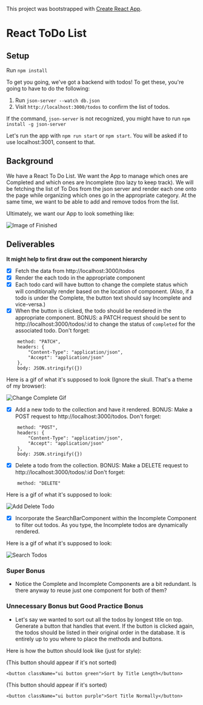 This project was bootstrapped with [Create React App](https://github.com/facebook/create-react-app).

# React ToDo List

## Setup

Run `npm install`

To get you going, we've got a backend with todos! To get these, you're going to have to do the following:

1. Run `json-server --watch db.json`
2. Visit `http://localhost:3000/todos` to confirm the list of todos.

If the command, `json-server` is not recognized, you might have to run `npm install -g json-server`

Let's run the app with `npm run start` or `npm start`. You will be asked if to use localhost:3001, consent to that.

## Background

We have a React To Do List. We want the App to manage which ones are Completed and which ones are Incomplete (too lazy to keep track).
We will be fetching the list of To Dos from the json server and render each one onto the page while organizing which ones go in the appropriate category. At the same time, we want to be able to add and remove todos from the list.

Ultimately, we want our App to look something like:

![Image of Finished](public/finishedApp.png)

## Deliverables

**It might help to first draw out the component hierarchy**

- [x] Fetch the data from http://localhost:3000/todos
- [x] Render the each todo in the appropriate component
- [x] Each todo card will have button to change the complete status which will conditionally render based on the location of component.  (Also, if a todo is under the Complete, the button text should say Incomplete and vice-versa.)
- [x] When the button is clicked, the todo should be rendered in the appropriate component. BONUS: a PATCH request should be sent to http://localhost:3000/todos/:id to change the status of `completed` for the associated todo.
Don't forget:
```
    method: "PATCH",
    headers: {
        "Content-Type": "application/json",
        "Accept": "application/json"
    },
    body: JSON.stringify({})
```

Here is a gif of what it's supposed to look (Ignore the skull. That's a theme of my browser):

![Change Complete Gif](https://media.giphy.com/media/hWGBJ0atz0D0GZUEjc/giphy.gif)

- [x] Add a new todo to the collection and have it rendered. BONUS: Make a POST request to http://localhost:3000/todos.
Don't forget:
```
    method: "POST",
    headers: {
        "Content-Type": "application/json",
        "Accept": "application/json"
    },
    body: JSON.stringify({})
```
- [x] Delete a todo from the collection. BONUS: Make a DELETE request to http://localhost:3000/todos/:id
Don't forget:
```
    method: "DELETE"
```

Here is a gif of what it's supposed to look:

![Add Delete Todo](https://media.giphy.com/media/hWGBJ0atz0D0GZUEjc/giphy.gif)

- [x] Incorporate the SearchBarComponent within the Incomplete Component to filter out todos. As you type, the Incomplete todos are dynamically rendered.

Here is a gif of what it's supposed to look:

![Search Todos](https://media.giphy.com/media/MZ3w0XXTdoJzTQLwCe/giphy.gif)

### Super Bonus

* Notice the Complete and Incomplete Components are a bit redundant. Is there anyway to reuse just one component for both of them?

### Unnecessary Bonus but Good Practice Bonus

* Let's say we wanted to sort out all the todos by longest title on top. Generate a button that handles that event. If the button is clicked again, the todos should be listed in their original order in the database. It is entirely up to you where to place the methods and buttons.

Here is how the button should look like (just for style):

(This button should appear if it's not sorted)
```
<button className="ui button green">Sort by Title Length</button>
```
(This button should appear if it's sorted)
```
<button className="ui button purple">Sort Title Normally</button>
```
